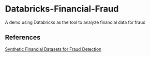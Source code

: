 # Databricks-Financial-Fraud
A demo using Databricks as the tool to analyze financial data for fraud

## References
<a href="https://www.kaggle.com/ntnu-testimon/paysim1/download">Synthetic Financial Datasets for Fraud Detection</a>
